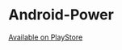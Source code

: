 # Android-Power

[Available on PlayStore](https://play.google.com/store/apps/details?id=com.luminous.power)
